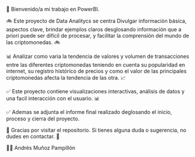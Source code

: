 👋 Bienvenido/a mi trabajo en PowerBI.

🚲 Este proyecto de Data Analitycs se centra Divulgar información básica, aspectos clave, brindar ejemplos claros desglosando información que a priori puede ser difícil de procesar, y facilitar la comprensión del mundo de las 
criptomonedas. 🚲

📊 Analizar como varia la tendencia de valores y volumen de transacciones entre las diferentes criptomonedas teniendo en cuenta su popularidad en internet, su registro histórico de precios y como el valor de las principales criptomonedas afecta la tendencia de las otra. 📈

✅ Este proyecto contiene visualizaciones interactivas, análisis de datos y una facil interacción con el usuario. 📊

✅ Ademas se adjunta el informe final realizado deglosando el inicio, proceso y cierra del proyecto.

💬 Gracias por visitar el repositorio. Si tienes alguna duda o sugerencia, no dudes en contactar. 💬

👨‍💻 Andrés Muñoz Pampillón
